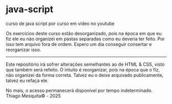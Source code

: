 # java-script
 curso de java script por curso em video no youtube

 Os exercícios deste curso estão desorganizado, pois na época em que eu fiz ele eu não organizei em pastas separadas como eu deveria ter feito.
 Por isso tem arquivo fora de ordem. Espero um dia conseguir consertar e reorganizar isso.
<hr>
 Este repositório irá sofrer alterações semelhantes ao de HTML & CSS, visto que também será refeito. O intuito é reorganizar, pois na época que o fiz, não organizei da forma correta.
 Talvez eu o deixe arquivado publicamente, talvez eu refaça ele.

 No mais, o acesso permanecerá disponível por tempo indeterminado. <br>
 Thiago Mesquita&copy; - 2025
